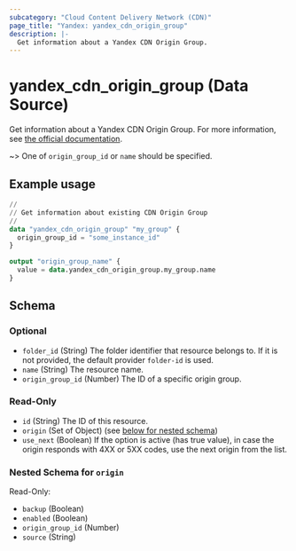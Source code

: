 ```yaml
---
subcategory: "Cloud Content Delivery Network (CDN)"
page_title: "Yandex: yandex_cdn_origin_group"
description: |-
  Get information about a Yandex CDN Origin Group.
---
```


# yandex_cdn_origin_group (Data Source)

Get information about a Yandex CDN Origin Group. For more information, see [the official documentation](https://yandex.cloud/docs/cdn/concepts/origins).

~> One of `origin_group_id` or `name` should be specified.

## Example usage

```terraform
//
// Get information about existing CDN Origin Group
//
data "yandex_cdn_origin_group" "my_group" {
  origin_group_id = "some_instance_id"
}

output "origin_group_name" {
  value = data.yandex_cdn_origin_group.my_group.name
}
```

<!-- schema generated by tfplugindocs -->
## Schema

### Optional

- `folder_id` (String) The folder identifier that resource belongs to. If it is not provided, the default provider `folder-id` is used.
- `name` (String) The resource name.
- `origin_group_id` (Number) The ID of a specific origin group.

### Read-Only

- `id` (String) The ID of this resource.
- `origin` (Set of Object) (see [below for nested schema](#nestedatt--origin))
- `use_next` (Boolean) If the option is active (has true value), in case the origin responds with 4XX or 5XX codes, use the next origin from the list.

<a id="nestedatt--origin"></a>
### Nested Schema for `origin`

Read-Only:

- `backup` (Boolean)
- `enabled` (Boolean)
- `origin_group_id` (Number)
- `source` (String)
